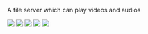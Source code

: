 A file server which can play videos and audios

![](https://github.com/sidYana/MyProjects/MyProjects/blob/master/FileServer/Project%20Snaps/image.JPG)
![](https://github.com/sidYana/MyProjects/MyProjectsblob/master/FileServer/Project%20Snaps/image_2.JPG)
![](https://github.com/sidYana/MyProjects/MyProjectsblob/master/FileServer/Project%20Snaps/image_3.JPG)
![](https://github.com/sidYana/MyProjects/MyProjectsblob/master/FileServer/Project%20Snaps/image_4.JPG)
![](https://github.com/sidYana/MyProjects/MyProjectsblob/master/FileServer/Project%20Snaps/image_5.JPG)
